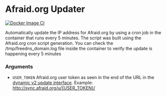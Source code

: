 # Afraid.org Updater

[![Docker Image CI](https://github.com/TheMrAnderson/AfraidOrgUpdater/actions/workflows/docker-image.yml/badge.svg)](https://github.com/TheMrAnderson/AfraidOrgUpdater/actions/workflows/docker-image.yml)

Automatically update the IP address for Afraid.org by using a cron job in the container that runs every 5 minutes. The script was built using the Afraid.org cron script generation. You can check the /tmp/freedns_domain.log file inside the container to verify the update is happening every 5 minutes

### Arguments

- `USER_TOKEN` Afraid.org user token as seen in the end of the URL in the [dynamic v2 update interface](https://freedns.afraid.org/dynamic/v2/). Example: http://sync.afraid.org/u/{USER_TOKEN}/
